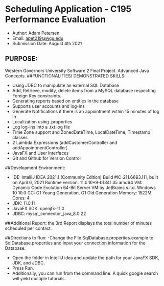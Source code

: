 # Scheduling Application - C195 Performance Evaluation 
- Author: Adam Petersen
- Email:  apet219@wgu.edu
- Submission Date: August 4th 2021

## PURPOSE:
Western Governors University Software 2 Final Project. Advanced Java Concepts.
##FUNCTIONALITIES/ DEMONSTRATED SKILLS:
- Using JDBC to manipulate an external SQL Database 
- Add, Retrieve, modify, delete items from a MySQL database respecting Foreign Key constraints.
- Generating reports based on entities in the database
- Supports user accounts and log-ins
- Generate Notifications if there is an appointment within 15 minutes of log in 
- Localization using .properties
- Log log-ins into a .txt log file 
- Time Zone support and ZonedDateTime, LocalDateTime, Timestamp classes
- 2 Lambda Expressions (addCustomerController and addAppointmentController)
- JavaFX and User Interfaces
- Git and Github for Version Control


##Development Environment:
- IDE:
  IntelliJ IDEA 2021.1 (Community Edition)
  Build #IC-211.6693.111, built on April 6, 2021
  Runtime version: 11.0.10+9-b1341.35 amd64
  VM: Dynamic Code Evolution 64-Bit Server VM by JetBrains s.r.o.
  Windows 10 10.0
  GC: G1 Young Generation, G1 Old Generation
  Memory: 1522M
  Cores: 4 
- JDK: 11.0.11
- JavaFX SDK: openjfx-11.0
- JDBC: mysql_connector_java_8.0.22

##Additional Report:
the 3rd Report displays the total number of minutes scheduled per contact. 

##Directions to Run:
-Change the File SqlDatabase.properties.example to SqlDatabase.properties and input your connection information for the 
Database.
- Open the folder in IntelliJ idea and update the path for your JavaFX SDK, JDK, and JDBC.
- Press Run. 
- Additionally, you can run from the command line. A quick google search will yield multiple tutorials. 


